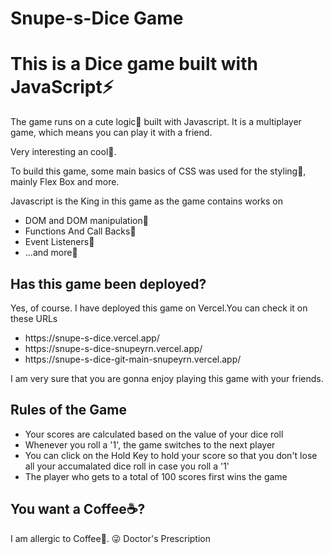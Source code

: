 # Snupe-s-Dice Game
<h1>This is a Dice game built with JavaScript⚡</h1>

<p>The game runs on a cute logic💭 built with Javascript. It is a multiplayer game, which means you can play it with a friend. </p>
<p>Very interesting an cool🍿.</p>
<p>To build this game, some main basics of CSS was used for the styling🤩, mainly Flex Box and more.</p>
<p>Javascript is the King in this game as the game contains works on 
    <ul>
        <li>DOM and DOM manipulation🍕</li>
        <li>Functions And Call Backs🍔</li>
        <li>Event Listeners🍟</li>
        <li>...and more🌭</li>
    </ul>
</p>
<h2>Has this game been deployed?</h2>
<p>Yes, of course. I have deployed this game on Vercel.You can check it on these URLs</p>
<ul>
    <li>https://snupe-s-dice.vercel.app/</li>
    <li>https://snupe-s-dice-snupeyrn.vercel.app/</li>
    <li>https://snupe-s-dice-git-main-snupeyrn.vercel.app/</li>
</ul>
<p>I am very sure that you are gonna enjoy playing this game with your friends.</p>

<h2>Rules of the Game</h2>
<ul>
    <li>Your scores are calculated based on the value of your dice roll</li>
    <li>Whenever you roll a '1', the game switches to the next player</li>
    <li>You can click on the Hold Key to hold your score so that you don't lose all your accumalated dice roll in case you roll a '1'</li>
    <li>The player who gets to a total of 100 scores first wins the game</li>
</ul>

<h2>You want a Coffee☕?</h2>
<p>I am allergic to Coffee🍵. 😜 Doctor's Prescription <i class="fas fa-prescription    "></i></p>
